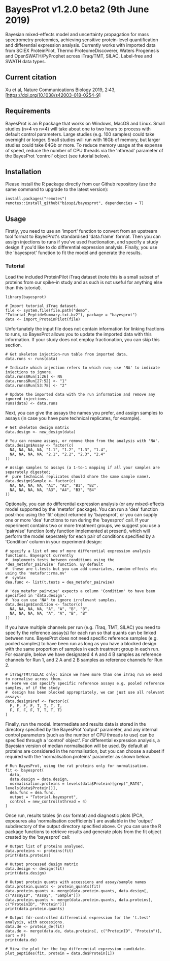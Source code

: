 # BayesProt v1.2.0 beta2 (9th June 2019)
Bayesian mixed-effects model and uncertainty propagation for mass spectrometry proteomics, achieving sensitive protein-level quantification and differential expression analysis. Currently works with imported data from SCIEX ProteinPilot, Thermo ProteomeDiscoverer, Waters Progenesis and OpenSWATH/PyProphet across iTraq/TMT, SILAC, Label-free and SWATH data types.

## Current citation
Xu et al, Nature Communications Biology 2019, 2:43, [https://doi.org/10.1038/s42003-018-0254-9]

## Requirements

BayesProt is an R package that works on Windows, MacOS and Linux. Small studies (n=4 vs n=4) will take about one to two hours to process with default control parameters. Large studies (e.g. 100 samples) could take overnight or longer. Small studies will run with 16Gb of memory, but larger studies could take 64Gb or more. To reduce memory usage at the expense of speed, reduce the number of CPU threads via the 'nthread' parameter of the BayesProt 'control' object (see tutorial below).

## Installation

Please install the R package directly from our Github repository (use the same command to upgrade to the latest version):

```
install.packages("remotes")
remotes::install_github("biospi/bayesprot", dependencies = T)
```

## Usage

Firstly, you need to use an 'import' function to convert from an upstream tool format to BayesProt's standardised 'data.frame' format. Then you can assign injections to runs if you've used fractionation, and specify a study design if you'd like to do differential expression analysis. Finally, you use the 'bayesprot' function to fit the model and generate the results.

### Tutorial

Load the included ProteinPilot iTraq dataset (note this is a small subset of proteins from our spike-in study and as such is not useful for anything else than this tutorial).

```
library(bayesprot)

# Import tutorial iTraq dataset.
file <- system.file(file.path("demo", "Tutorial_PeptideSummary.txt.bz2"), package = "bayesprot")
data <- import_ProteinPilot(file)
```

Unfortunately the input file does not contain information for linking fractions to runs, so BayesProt allows you to update the imported data with this information. If your study does not employ fractionation, you can skip this section.

```
# Get skeleton injection-run table from imported data.
data.runs <- runs(data)

# Indicate which injection refers to which run; use 'NA' to indicate injections to ignore.
data.runs$Run[1:26] <- NA
data.runs$Run[27:52] <- "1"
data.runs$Run[53:78] <- "2"

# Update the imported data with the run information and remove any ignored injections.
runs(data) <- data.runs
```

Next, you can give the assays the names you prefer, and assign samples to assays (in case you have pure technical replicates, for example).

```
# Get skeleton design matrix
data.design <- new_design(data)

# You can rename assays, or remove them from the analysis with 'NA'.
data.design$Assay <- factor(c(
  NA, NA, NA, NA, "1.1", "1.2", "1.3", "1.4",
  NA, NA, NA, NA, "2.1", "2.2", "2.3", "2.4"
))

# Assign samples to assays (a 1-to-1 mapping if all your samples are separately digested;
#  pure technical replicates should share the same sample name).
data.design$Sample <- factor(c(
  NA, NA, NA, NA, "A1", "A2", "B1", "B2",
  NA, NA, NA, NA, "A3", "A4", "B3", "B4"
))
```

Optionally, you can do differential expression analysis (or any mixed-effects model supported by the 'metafor' package). You can run a 'dea' function post-hoc using the 'fit' object returned by 'bayesprot', or you can supply one or more 'dea' functions to run during the 'bayesprot' call. If your experiment contains two or more treatment groups, we suggest you use a 'pairwise' function (only function implemented at present), which will perform the model seperately for each pair of conditions specified by a 'Condition' column in your experiment design:

```
# specify a list of one of more differential expression analysis functions. Bayesprot currently
#  implements tests between conditions using the 'dea_metafor_pairwise' function. By default
#  these are t.tests but you can add covariates, random effects etc using the 'metafor::rma.mv'
#  syntax
dea.func <- list(t.tests = dea_metafor_pairwise)

# 'dea_metafor_pairwise' expects a column 'Condition' to have been specified in 'data.design'.
#  You can use 'NA' to ignore irrelevant samples.
data.design$Condition <- factor(c(
  NA, NA, NA, NA, "A", "A", "B", "B",
  NA, NA, NA, NA, "A", "A", "B", "B"
))
```

If you have multiple channels per run (e.g. iTraq, TMT, SILAC) you need to specify the reference assay(s) for each run so that quants can be linked between runs. BayesProt does not need specific reference samples (e.g. pooled samples) to have been run as long as you have a blocked design with the same proportion of samples in each treatment group in each run. For example, below we have designated 4 A and 4 B samples as reference channels for Run 1, and 2 A and 2 B samples as reference channels for Run 2.

```
# iTraq/TMT/SILAC only: Since we have more than one iTraq run we need to normalise across them.
#  Here we can specify specific reference assays e.g. pooled reference samples, of if the study
#  design has been blocked appropriately, we can just use all relevant assays:
data.design$ref <- factor(c(
  F, F, F, F, T, T, T, T,
  F, F, F, F, T, T, T, T)
)
```

Finally, run the model. Intermediate and results data is stored in the directory specified by the BayesProt 'output' parameter, and any internal control parameters (such as the number of CPU threads to use) can be specified through a 'control' object'. For differential expression analysis, a Bayesian version of median normalisation will be used. By default all proteins are considered in the normalisation, but you can choose a subset if required with the 'normalisation.proteins' parameter as shown below.

```
# Run BayesProt, using the rat proteins only for normalisation.
fit <- bayesprot(
  data,
  data.design = data.design,
  normalisation.proteins = levels(data$Protein)[grep("_RAT$", levels(data$Protein))],
  dea.func = dea.func,
  output = "Tutorial.bayesprot",
  control = new_control(nthread = 4)
)
```

Once run, results tables (in csv format) and diagnostic plots (PCA, exposures aka 'normalisation coefficients') are available in the 'output' subdirectory of the output directory specified above. Or you can use the R package functions to retrieve results and generate plots from the fit object created by the 'bayesprot' call:

```
# Output list of proteins analysed.
data.proteins <- proteins(fit)
print(data.proteins)

# Output processed design matrix
data.design <- design(fit)
print(data.design)

# Output protein quants with accessions and assay/sample names
data.protein.quants <- protein_quants(fit)
data.protein.quants <- merge(data.protein.quants, data.design[, c("AssayID", "Assay", "Sample")])
data.protein.quants <- merge(data.protein.quants, data.proteins[, c("ProteinID", "Protein")])
print(data.protein.quants)

# Output fdr-controlled differential expression for the 't.test' analysis, with accessions.
data.de <- protein_de(fit)
data.de <- merge(data.de, data.proteins[, c("ProteinID", "Protein")], sort = F)
print(data.de)

# View the plot for the top differential expression candidate.
plot_peptides(fit, protein = data.de$Protein[1])
```
